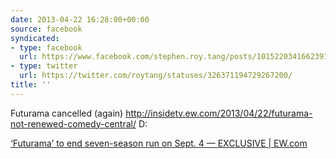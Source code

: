 ```yaml
---
date: 2013-04-22 16:28:00+00:00
source: facebook
syndicated:
- type: facebook
  url: https://www.facebook.com/stephen.roy.tang/posts/10152203416623912
- type: twitter
  url: https://twitter.com/roytang/statuses/326371194729267200/
title: ''
---
```


Futurama cancelled (again) http://insidetv.ew.com/2013/04/22/futurama-not-renewed-comedy-central/ D:

[‘Futurama’ to end seven-season run on Sept. 4 — EXCLUSIVE | EW.com](http://insidetv.ew.com/2013/04/22/futurama-not-renewed-comedy-central/)